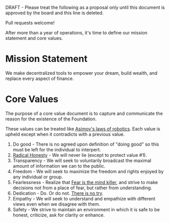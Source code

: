DRAFT - Please treat the following as a proposal only until this document is approved by the board and this line is deleted.


Pull requests welcome!

After more than a year of operations, it's time to define our mission statement and core values.

Mission Statement
=================
We make decentralized tools to empower your dream, build wealth, and replace every aspect of finance.

Core Values
===========
The purpose of a core value document is to capture and communicate the reason for the existence of the Foundation.

These values can be treated like [Asimov's laws of robotics](http://en.wikipedia.org/wiki/Three_Laws_of_Robotics). Each value is upheld except when it contradicts with a previous value.

1. Do good - There is no agreed upon definition of "doing good" so this must be left for the individual to interpert.
2. [Radical Honesty](http://www.radicalhonesty.com/) - We will never lie (except to protect value #1).
3. Transparency - We will seek to voluntarily broadcast the maximal amount of information we can to the public.
4. Freedom - We will seek to maximize the freedom and rights enjoyed by any individual or group. 
5. Fearlessness - Realize that [Fear is the mind killer](http://www.goodreads.com/quotes/2-i-must-not-fear-fear-is-the-mind-killer-fear-is), and strive to make decisions not from a place of fear, but rather from understanding.
6. Dedication - Do. Or do not. [There is no try](https://www.youtube.com/watch?v=BQ4yd2W50No).
7. Empathy - We will seek to understand and empathize with different views even when we disagree with them.
8. Safety - We strive to maintain an environment in which it is safe to be honest, criticize, ask for clarity or enhance.

